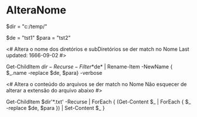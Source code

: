 # AlteraNome

$dir = "c:/temp/"

$de = "tst1"
$para = "tst2"


<#
   Altera o nome dos diretórios e subDiretórios se der match no Nome
   Last updated: 1666-09-02
#>

Get-ChildItem $dir -Recurse -Filter *$de* | Rename-Item -NewName { $_.name -replace $de, $para} -verbose



<#
   Altera o conteúdo do arquivos se der match no Nome 
   Não esquecer de alterar a extensão do arquivo abaixo
#>

Get-ChildItem $dir'*.txt' -Recurse | ForEach {
     (Get-Content $_ | ForEach  { $_ -replace $de, $para }) |
     Set-Content $_
}
